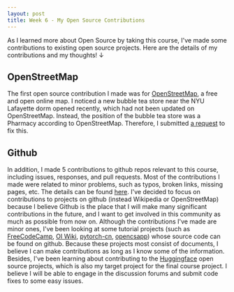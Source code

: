```yaml
---
layout: post
title: Week 6 - My Open Source Contributions
---
```


As I learned more about Open Source by taking this course, I've made some contributions to existing open source projects. Here are the details of my contributions and my thoughts! $\downarrow$
<!--more-->

## OpenStreetMap
The first open source contribution I made was for [OpenStreetMap](https://www.openstreetmap.org/#map=4/38.01/-95.84), a free and open online map. I noticed a new bubble tea store near the NYU Lafayette dorm opened recently, which had not been updated on OpenStreetMap. Instead, the position of the bubble tea store was a Pharmacy according to OpenStreetMap. Therefore, I submitted [a request](https://www.openstreetmap.org/changeset/161963345) to fix this.

## Github
In addition, I made 5 contributions to github repos relevant to this course, including issues, responses, and pull requests. Most of the contributions I made were related to minor problems, such as typos, broken links, missing pages, etc. The details can be found [here](https://ossd-s25.github.io/Zephyr271828-weekly/contributions/).
I've decided to focus on contributions to projects on github (instead Wikipedia or OpenStreetMap) because I believe Github is the place that I will make many significant contributions in the future, and I want to get involved in this community as much as possible from now on. Although the contributions I've made are minor ones, I've been looking at some tutorial projects (such as [FreeCodeCamp](https://github.com/freeCodeCamp/freeCodeCamp), [OI Wiki](https://github.com/OI-wiki/OI-wiki), [pytorch-cn](https://github.com/awfssv/pytorch-cn), [opencsapp](https://github.com/opencsapp/opencsapp.github.io)) whose source code can be found on github. Because these projects most consist of documents, I believe I can make contributions as long as I know some of the information. 
Besides, I've been learning about contributing to the [Huggingface](https://github.com/huggingface) open source projects, which is also my target project for the final course project. I believe I will be able to engage in the discussion forums and submit code fixes to some easy issues.